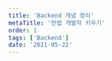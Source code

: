 ```yaml
---
title: 'Backend 개념 정리'
metaTitle: '만렙 개발자 키우기'
order: 1
tags: ['Backend']
date: '2021-05-22'
---
```

